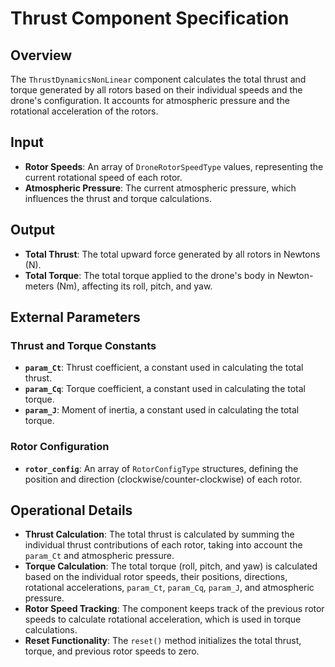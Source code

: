 # Thrust Component Specification

## Overview

The `ThrustDynamicsNonLinear` component calculates the total thrust and torque generated by all rotors based on their individual speeds and the drone's configuration. It accounts for atmospheric pressure and the rotational acceleration of the rotors.

## Input

*   **Rotor Speeds**: An array of `DroneRotorSpeedType` values, representing the current rotational speed of each rotor.
*   **Atmospheric Pressure**: The current atmospheric pressure, which influences the thrust and torque calculations.

## Output

*   **Total Thrust**: The total upward force generated by all rotors in Newtons (N).
*   **Total Torque**: The total torque applied to the drone's body in Newton-meters (Nm), affecting its roll, pitch, and yaw.

## External Parameters

### Thrust and Torque Constants
-   **`param_Ct`**: Thrust coefficient, a constant used in calculating the total thrust.
-   **`param_Cq`**: Torque coefficient, a constant used in calculating the total torque.
-   **`param_J`**: Moment of inertia, a constant used in calculating the total torque.

### Rotor Configuration
-   **`rotor_config`**: An array of `RotorConfigType` structures, defining the position and direction (clockwise/counter-clockwise) of each rotor.

## Operational Details

-   **Thrust Calculation**: The total thrust is calculated by summing the individual thrust contributions of each rotor, taking into account the `param_Ct` and atmospheric pressure.
-   **Torque Calculation**: The total torque (roll, pitch, and yaw) is calculated based on the individual rotor speeds, their positions, directions, rotational accelerations, `param_Ct`, `param_Cq`, `param_J`, and atmospheric pressure.
-   **Rotor Speed Tracking**: The component keeps track of the previous rotor speeds to calculate rotational acceleration, which is used in torque calculations.
-   **Reset Functionality**: The `reset()` method initializes the total thrust, torque, and previous rotor speeds to zero.
